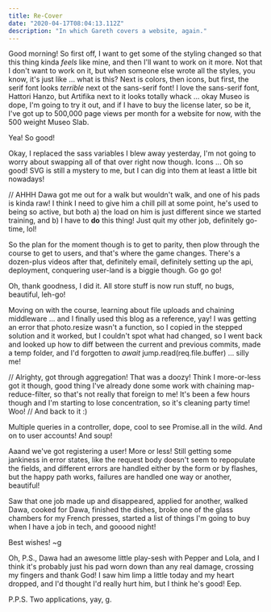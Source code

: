 ```yaml
---
title: Re-Cover
date: "2020-04-17T08:04:13.112Z"
description: "In which Gareth covers a website, again."
---
```


Good morning! So first off, I want to get some of the styling changed so that this thing kinda _feels_ like mine, and then I'll want to work on it more. Not that I don't want to work on it, but when someone else wrote all the styles, you know, it's just like ... what is this? Next is colors, then icons, but first, the serif font looks _terrible_ next ot the sans-serif font! I love the sans-serif font, Hattori Hanzo, but Artifika next to it looks totally whack ... okay Museo is dope, I'm going to try it out, and if I have to buy the license later, so be it, I've got up to 500,000 page views per month for a website for now, with the 500 weight Museo Slab.

Yea! So good!

Okay, I replaced the sass variables I blew away yesterday, I'm not going to worry about swapping all of that over right now though. Icons ... Oh so good! SVG is still a mystery to me, but I can dig into them at least a little bit nowadays!

// AHHH Dawa got me out for a walk but wouldn't walk, and one of his pads is kinda raw! I think I need to give him a chill pill at some point, he's used to being so active, but both a) the load on him is just different since we started training, and b) I have to **do** this thing! Just quit my other job, definitely go-time, lol!

So the plan for the moment though is to get to parity, then plow through the course to get to users, and that's where the game changes. There's a dozen-plus videos after that, definitely email, definitely setting up the api, deployment, conquering user-land is a biggie though. Go go go!

Oh, thank goodness, I did it. All store stuff is now run stuff, no bugs, beautiful, leh-go!

Moving on with the course, learning about file uploads and chaining middleware ... and I finally used this blog as a reference, yay! I was getting an error that photo.resize wasn't a function, so I copied in the stepped solution and it worked, but I couldn't spot what had changed, so I went back and looked up how to diff between the current and previous commits, made a temp folder, and I'd forgotten to _await_ jump.read(req.file.buffer) ... silly me!

// Alrighty, got through aggregation! That was a doozy! Think I more-or-less got it though, good thing I've already done some work with chaining map-reduce-filter, so that's not really that foreign to me! It's been a few hours though and I'm starting to lose concentration, so it's cleaning party time! Woo! // And back to it :)

Multiple queries in a controller, dope, cool to see Promise.all in the wild. And on to user accounts! And soup!

Aaand we've got registering a user! More or less! Still getting some jankiness in error states, like the request body doesn't seem to repopulate the fields, and different errors are handled either by the form or by flashes, but the happy path works, failures are handled one way or another, beautiful!

Saw that one job made up and disappeared, applied for another, walked Dawa, cooked for Dawa, finished the dishes, broke one of the glass chambers for my French presses, started a list of things I'm going to buy when I have a job in tech, and gooood night!

Best wishes!
~g

Oh, P.S., Dawa had an awesome little play-sesh with Pepper and Lola, and I think it's probably just his pad worn down than any real damage, crossing my fingers and thank God! I saw him limp a little today and my heart dropped, and I'd thought I'd really hurt him, but I think he's good! Eep.

P.P.S. Two applications, yay, g.
